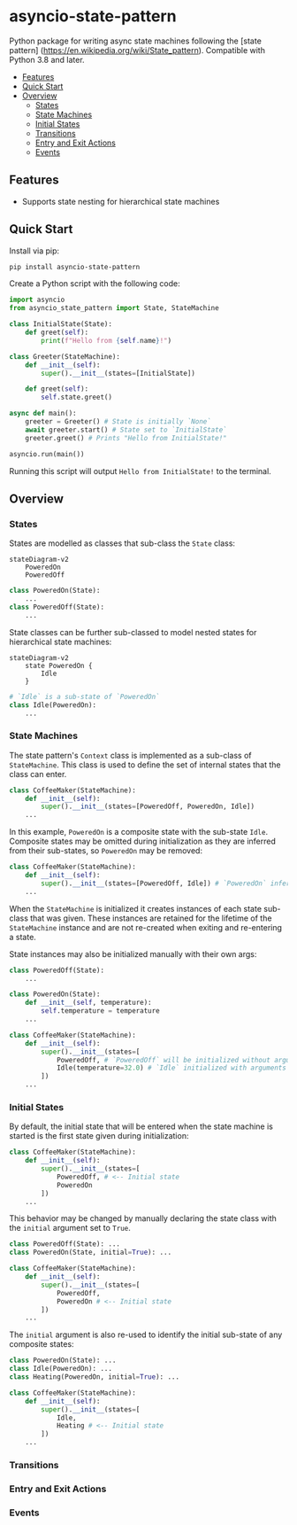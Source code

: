 # asyncio-state-pattern

Python package for writing async state machines following the [state pattern]
(https://en.wikipedia.org/wiki/State_pattern). Compatible with Python 3.8 and
later.

- [Features](#features)
- [Quick Start](#quick-start)
- [Overview](#overview)
    * [States](#states)
    * [State Machines](#state-machines)
    * [Initial States](#initial-states)
    * [Transitions](#transitions)
    * [Entry and Exit Actions](#entry-and-exit-actions)
    * [Events](#events)

## Features

- Supports state nesting for hierarchical state machines

## Quick Start

Install via pip:

```sh
pip install asyncio-state-pattern
```

Create a Python script with the following code:

```python
import asyncio
from asyncio_state_pattern import State, StateMachine

class InitialState(State):
    def greet(self):
        print(f"Hello from {self.name}!")

class Greeter(StateMachine):
    def __init__(self):
        super().__init__(states=[InitialState])

    def greet(self):
        self.state.greet()

async def main():
    greeter = Greeter() # State is initially `None`
    await greeter.start() # State set to `InitialState`
    greeter.greet() # Prints "Hello from InitialState!"

asyncio.run(main())
```

Running this script will output `Hello from InitialState!` to the terminal.

## Overview

### States

States are modelled as classes that sub-class the `State` class:

```mermaid
stateDiagram-v2
    PoweredOn
    PoweredOff
```
```python
class PoweredOn(State):
    ...
class PoweredOff(State):
    ...
```

State classes can be further sub-classed to model nested states for hierarchical
state machines:

```mermaid
stateDiagram-v2
    state PoweredOn {
        Idle
    }
```
```python
# `Idle` is a sub-state of `PoweredOn`
class Idle(PoweredOn):
    ...
```

### State Machines

The state pattern's `Context` class is implemented as a sub-class of `StateMachine`.
This class is used to define the set of internal states that the class can enter.

```python
class CoffeeMaker(StateMachine):
    def __init__(self):
        super().__init__(states=[PoweredOff, PoweredOn, Idle])
    ...
```

In this example, `PoweredOn` is a composite state with the sub-state `Idle`.
Composite states may be omitted during initialization as they are inferred from
their sub-states, so `PoweredOn` may be removed:

```python
class CoffeeMaker(StateMachine):
    def __init__(self):
        super().__init__(states=[PoweredOff, Idle]) # `PoweredOn` inferred from `Idle`
    ...
```

When the `StateMachine` is initialized it creates instances of each state
sub-class that was given. These instances are retained for the lifetime of the
`StateMachine` instance and are not re-created when exiting and re-entering a
state.

State instances may also be initialized manually with their own args:

```python
class PoweredOff(State):
    ...

class PoweredOn(State):
    def __init__(self, temperature):
        self.temperature = temperature
    ...

class CoffeeMaker(StateMachine):
    def __init__(self):
        super().__init__(states=[
            PoweredOff, # `PoweredOff` will be initialized without arguments
            Idle(temperature=32.0) # `Idle` initialized with arguments
        ])
    ...
```

### Initial States

By default, the initial state that will be entered when the state machine is
started is the first state given during initialization:

```python
class CoffeeMaker(StateMachine):
    def __init__(self):
        super().__init__(states=[
            PoweredOff, # <-- Initial state
            PoweredOn
        ])
    ...
```

This behavior may be changed by manually declaring the state class with the
`initial` argument set to `True`.

```python
class PoweredOff(State): ...
class PoweredOn(State, initial=True): ...

class CoffeeMaker(StateMachine):
    def __init__(self):
        super().__init__(states=[
            PoweredOff,
            PoweredOn # <-- Initial state
        ])
    ...
```

The `initial` argument is also re-used to identify the initial sub-state of
any composite states:

```python
class PoweredOn(State): ...
class Idle(PoweredOn): ...
class Heating(PoweredOn, initial=True): ...

class CoffeeMaker(StateMachine):
    def __init__(self):
        super().__init__(states=[
            Idle,
            Heating # <-- Initial state
        ])
    ...
```

### Transitions

### Entry and Exit Actions

### Events

